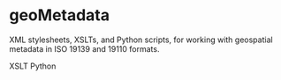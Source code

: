 # geoMetadata
XML stylesheets, XSLTs, and Python scripts, for working with geospatial metadata in ISO 19139 and 19110 formats.

XSLT
Python
